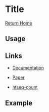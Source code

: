 # Title

[Return Home](../README.md)


## Usage


## Links

* [Documentation]()
* [Paper]()

* [htseq-count](https://htseq.readthedocs.io/en/master/count.html?highlight=htseq-count#cmdoption-htseq-count-a)

## Example